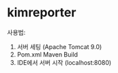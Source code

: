 # kimreporter
사용법: 
1. 서버 세팅 (Apache Tomcat 9.0) 
2. Pom.xml Maven Build 
3. IDE에서 서버 시작 (localhost:8080) 
